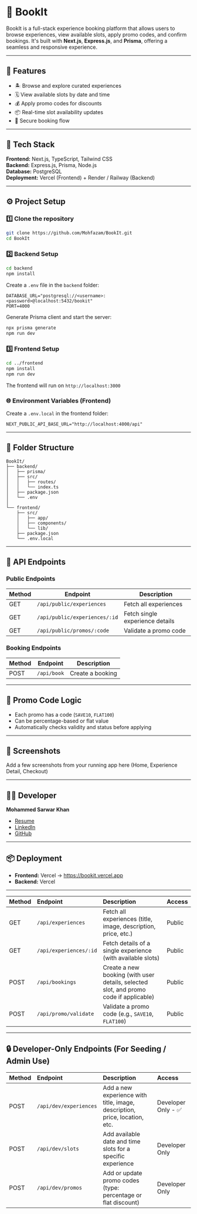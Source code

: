 # 🧭 BookIt

BookIt is a full-stack experience booking platform that allows users to browse experiences, view available slots, apply promo codes, and confirm bookings. It's built with **Next.js**, **Express.js**, and **Prisma**, offering a seamless and responsive experience.

---

## 🚀 Features

- 🏝️ Browse and explore curated experiences  
- 🗓️ View available slots by date and time  
- 💰 Apply promo codes for discounts  
- 📦 Real-time slot availability updates  
- 🔐 Secure booking flow  

---

## 🧩 Tech Stack

**Frontend:** Next.js, TypeScript, Tailwind CSS  
**Backend:** Express.js, Prisma, Node.js  
**Database:** PostgreSQL  
**Deployment:** Vercel (Frontend) + Render / Railway (Backend)

---

## ⚙️ Project Setup

### 1️⃣ Clone the repository
```bash
git clone https://github.com/Mohfazam/BookIt.git
cd BookIt
```

### 2️⃣ Backend Setup

```bash
cd backend
npm install
```

Create a `.env` file in the `backend` folder:

```env
DATABASE_URL="postgresql://<username>:<password>@localhost:5432/bookit"
PORT=4000
```

Generate Prisma client and start the server:

```bash
npx prisma generate
npm run dev
```

### 3️⃣ Frontend Setup

```bash
cd ../frontend
npm install
npm run dev
```

The frontend will run on `http://localhost:3000`

### 🌐 Environment Variables (Frontend)
Create a `.env.local` in the frontend folder:

```env
NEXT_PUBLIC_API_BASE_URL="http://localhost:4000/api"
```

---

## 🧱 Folder Structure

```
BookIt/
├── backend/
│   ├── prisma/
│   ├── src/
│   │   ├── routes/
│   │   └── index.ts
│   ├── package.json
│   └── .env
│
└── frontend/
    ├── src/
    │   ├── app/
    │   ├── components/
    │   └── lib/
    ├── package.json
    └── .env.local
```

---

## 🔗 API Endpoints

### Public Endpoints
| Method | Endpoint | Description |
|--------|----------|-------------|
| GET | `/api/public/experiences` | Fetch all experiences |
| GET | `/api/public/experiences/:id` | Fetch single experience details |
| GET | `/api/public/promos/:code` | Validate a promo code |

### Booking Endpoints
| Method | Endpoint | Description |
|--------|----------|-------------|
| POST | `/api/book` | Create a booking |

---

## 🧠 Promo Code Logic

- Each promo has a code (`SAVE10`, `FLAT100`)
- Can be percentage-based or flat value
- Automatically checks validity and status before applying

---

## 📸 Screenshots

Add a few screenshots from your running app here (Home, Experience Detail, Checkout)

---

## 🧑‍💻 Developer

**Mohammed Sarwar Khan**

- [Resume](https://drive.google.com/file/d/1qD-kUkfvaTRNuQuBgZ1d8-qxxSw2l31k/view?usp=drive_link)
- [LinkedIn](www.linkedin.com/in/mohammed-sarwar-khan)
- [GitHub](https://github.com/Mohfazam)

---

## 📦 Deployment

- **Frontend:** Vercel → https://bookit.vercel.app
- **Backend:** Vercel

---

| Method | Endpoint              | Description                                                                                  | Access  |
|:-------|:----------------------|:---------------------------------------------------------------------------------------------|:--------|
| GET    | `/api/experiences`    | Fetch all experiences (title, image, description, price, etc.)                               | Public  |
| GET    | `/api/experiences/:id`| Fetch details of a single experience (with available slots)                                  | Public  |
| POST   | `/api/bookings`       | Create a new booking (with user details, selected slot, and promo code if applicable)        | Public  |
| POST   | `/api/promo/validate` | Validate a promo code (e.g., `SAVE10`, `FLAT100`)                                            | Public  |

---

## 🔒 Developer-Only Endpoints (For Seeding / Admin Use)

| Method | Endpoint              | Description                                                                                  | Access          |
|:-------|:----------------------|:---------------------------------------------------------------------------------------------|:----------------|
| POST   | `/api/dev/experiences`| Add a new experience with title, image, description, price, location, etc.                   | Developer Only - ✅  |
| POST   | `/api/dev/slots`      | Add available date and time slots for a specific experience                                  | Developer Only  |
| POST   | `/api/dev/promos`     | Add or update promo codes (type: percentage or flat discount)                                | Developer Only  |
